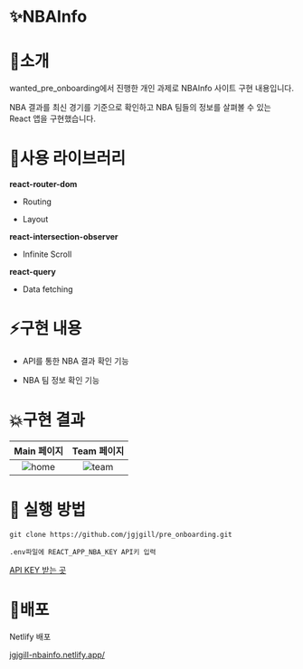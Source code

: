 # ✨NBAInfo

# 📝소개

wanted_pre_onboarding에서 진행한 개인 과제로 NBAInfo 사이트 구현 내용입니다.

NBA 결과를 최신 경기를 기준으로 확인하고 NBA 팀들의 정보를 살펴볼 수 있는 React 앱을 구현했습니다.

# 🔧사용 라이브러리

**react-router-dom**

- Routing

- Layout

**react-intersection-observer**

- Infinite Scroll

**react-query**

- Data fetching

# ⚡️구현 내용

- API를 통한 NBA 결과 확인 기능

- NBA 팀 정보 확인 기능

# 💥구현 결과

|Main 페이지|Team 페이지|
|:---:|:---:|
|![home](https://user-images.githubusercontent.com/79239852/171988296-97697976-3c2a-4166-b141-4e7fe6a71854.gif)|![team](https://user-images.githubusercontent.com/79239852/171988396-68487e03-76d7-440b-8e22-82aeb826a010.gif)|

# 📌 실행 방법
```git clone https://github.com/jgjgill/pre_onboarding.git```

```.env파일에 REACT_APP_NBA_KEY API키 입력```

[API KEY 받는 곳](https://rapidapi.com/theapiguy/api/free-nba/)

# 🚀배포
Netlify 배포

[jgjgill-nbainfo.netlify.app/](https://jgjgill-nbainfo.netlify.app/)
